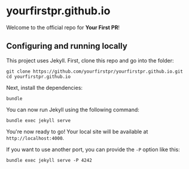 # yourfirstpr.github.io

Welcome to the official repo for **Your First PR**!

## Configuring and running locally

This project uses Jekyll. First, clone this repo and go into the folder:

```
git clone https://github.com/yourfirstpr/yourfirstpr.github.io.git
cd yourfirstpr.github.io
```

Next, install the dependencies:

```
bundle
```

You can now run Jekyll using the following command:

```
bundle exec jekyll serve
```

You're now ready to go! Your local site will be available at `http://localhost:4000`.

If you want to use another port, you can provide the `-P` option like this:

```
bundle exec jekyll serve -P 4242
```
